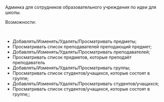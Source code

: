 <p>Админка для сотрудников образовательного учреждения по идеи для школы.</p>
<p>Возможности:</p>
<br>
<ul>
    <li>Добавлять/Изменять/Удалять/Просматривать предметы;</li> <!-- имеется ввиду название предмета -->
    <li>Просматривать список преподавателей преподающий предмет;</li>
    <li>Добавлять/Изменять/Удалять/Просматривать преподавателей;</li>
    <li>Просматривать список предметов, которые преподаёт преподаватель</li>
    <li>Добавлять/Изменять/Удалять/Просматривать группы;</li>
    <li>Просматривать список студентов/учащихся, которые состоят в группе;</li>
    <li>Добавлять/Изменять/Удалять/Просматривать студентов/учащихся;</li>
    <li>Просматривать список студентов/учащихся, которые состоят в группе;;</li>
</ul>
